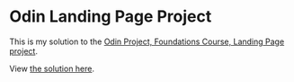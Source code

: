 # Odin Landing Page Project

This is my solution to the [Odin Project, Foundations Course, Landing Page project](https://www.theodinproject.com/paths/foundations/courses/foundations).

View [the solution here](https://jcouball.github.io/odin-landing-page/index.html).
